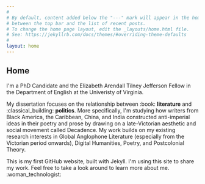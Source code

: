 ```yaml
---
#
# By default, content added below the "---" mark will appear in the home page
# between the top bar and the list of recent posts.
# To change the home page layout, edit the _layouts/home.html file.
# See: https://jekyllrb.com/docs/themes/#overriding-theme-defaults
#
layout: home
---
```


<h2><b>Home</b></h2>
<p>I'm a PhD Candidate and the Elizabeth Arendall Tilney Jefferson Fellow in the Department of English at the Univeristy of Virginia. </p>
<p>My dissertation focuses on the relationship between :book: <b>literature</b> and :classical_building: <b>politics</b>. More specifically, I'm studying how writers from Black America, the Caribbean, China, and India constructed anti-imperial ideas in their poetry and prose by drawing on a late-Victorian aesthetic and social movement called Decadence. My work builds on my existing research interests in Global Anglophone Literature (especially from the Victorian period onwards), Digital Humanities, Poetry, and Postcolonial Theory.
  
<p>This is my first GitHub website, built with Jekyll. I'm using this site to share my work. Feel free to take a look around to learn more about me.  :woman_technologist: </p>
